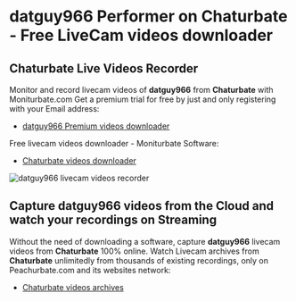 # datguy966 Performer on Chaturbate - Free LiveCam videos downloader

## Chaturbate Live Videos Recorder

Monitor and record livecam videos of **datguy966** from **Chaturbate** with Moniturbate.com
Get a premium trial for free by just and only registering with your Email address:
* [datguy966 Premium videos downloader](https://moniturbate.com/request-demo-licence-key.html)

Free livecam videos downloader - Moniturbate Software:
* [Chaturbate videos downloader](https://moniturbate.com/moniturbate-download-software.html)

![datguy966 livecam videos recorder](https://peachurnet.com/templates/moniturbate-software.png)


## Capture datguy966 videos from the Cloud and watch your recordings on Streaming

Without the need of downloading a software, capture **datguy966** livecam videos from **Chaturbate** 100% online.
Watch Livecam archives from **Chaturbate** unlimitedly from thousands of existing recordings, only on Peachurbate.com and its websites network:
* [Chaturbate videos archives](https://peachurnet.com/)